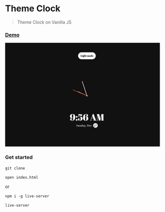 # Theme Clock

> Theme Clock on Vanilla JS
> 
### [Demo](http://theme-clock-ab.surge.sh)
[![IMAGE ALT TEXT HERE](./uploads/screen.png)](https://skr.sh/v5pazPr2nEo?a)

### Get started

```shell script
git clone
```
```shell script
open index.html
```
or
```shell script
npm i -g live-server
```
```shell script
live-server
```

